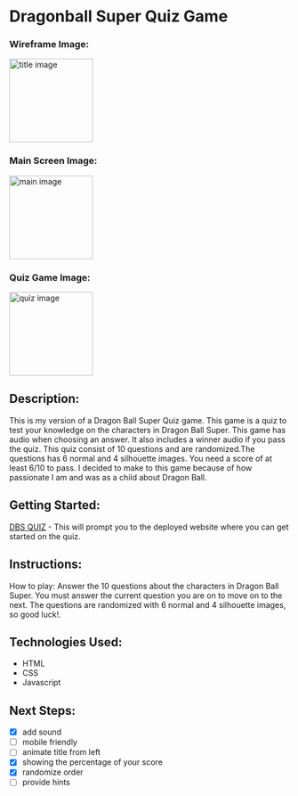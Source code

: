 # Dragonball Super Quiz Game

### Wireframe Image:

<img src="https://i.imgur.com/mWav4Sg.png" alt ="title image" height = 150px/>

### Main Screen Image:

<img src="https://i.imgur.com/LXIcbKF.png" alt ="main image" height = 150px/>

### Quiz Game Image:
<img src="https://i.imgur.com/f79bzSo.png" alt ="quiz image" height = 150px/>

## Description:

This is my version of a Dragon Ball Super Quiz game. This game is a quiz to test your knowledge on the characters in Dragon Ball Super. This game has audio when choosing an answer. It also includes a winner audio if you pass the quiz. This quiz consist of 10 questions and are randomized.The questions has 6 normal and 4 silhouette images. You need a score of at least 6/10 to pass. I decided to make to this game because of how passionate I am and was as a child about Dragon Ball.

## Getting Started:

<a href="http://dbs-quiz-game.surge.sh/" target="_blank">DBS QUIZ</a> - This will prompt you to the deployed website where you can get started on the quiz.

## Instructions:

How to play: Answer the 10 questions about the characters in Dragon Ball Super. You must answer the current question you are on to move on to the next. The questions are randomized with 6 normal and 4 silhouette images, so good luck!.

## Technologies Used:

- HTML
- CSS
- Javascript

## Next Steps:

- [x] add sound
- [ ] mobile friendly
- [ ] animate title from left
- [x] showing the percentage of your score
- [x] randomize order
- [ ] provide hints
